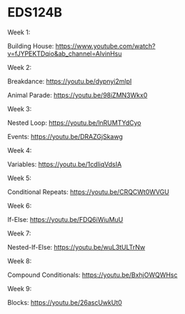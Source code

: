 # EDS124B

Week 1:

Building House: https://www.youtube.com/watch?v=fJYPEKTDqio&ab_channel=AlvinHsu

Week 2:

Breakdance: https://youtu.be/dypnyi2mlpI

Animal Parade: https://youtu.be/98iZMN3Wkx0

Week 3:

Nested Loop: https://youtu.be/lnRUMTYdCyo

Events: https://youtu.be/DRAZGjSkawg

Week 4:

Variables: https://youtu.be/1cdliqVdsIA

Week 5:

Conditional Repeats: https://youtu.be/CRQCWt0WVGU

Week 6:

If-Else: https://youtu.be/FDQ6iWiuMuU

Week 7:

Nested-If-Else: https://youtu.be/wuL3tULTrNw

Week 8:

Compound Conditionals: https://youtu.be/BxhjOWQWHsc

Week 9:

Blocks: https://youtu.be/26ascUwkUt0
